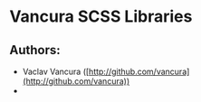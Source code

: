 # Vancura SCSS Libraries


## Authors:

* Vaclav Vancura ([http://github.com/vancura](http://github.com/vancura))
* 